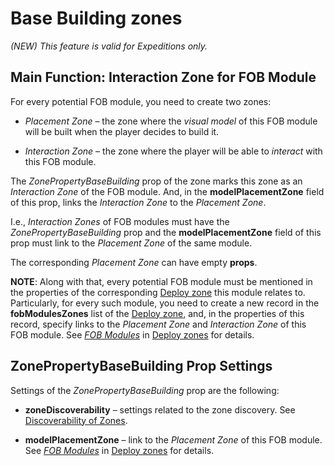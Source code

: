 # Base Building zones

*(NEW) This feature is valid for Expeditions only.*

## Main Function: Interaction Zone for FOB Module
For every potential FOB module, you need to create two zones:

-   *Placement Zone* – the zone where the *visual model* of this FOB module will be built when the player decides to build it.

-   *Interaction Zone* – the zone where the player will be able to *interact* with this FOB module.

The *ZonePropertyBaseBuilding* prop of the zone marks this zone as an *Interaction Zone* of the FOB module. And, in the **modelPlacementZone** field of this prop, links the *Interaction Zone* to the *Placement Zone*. 

I.e., *Interaction Zones* of FOB modules must have the *ZonePropertyBaseBuilding* prop and the **modelPlacementZone** field of this prop must link to the *Placement Zone* of the same module.

The corresponding *Placement Zone* can have empty **props**.

**NOTE**: Along with that, every potential FOB module must be mentioned in the properties of the corresponding [Deploy zone](./deploy_zones.md) this module relates to. Particularly, for every such module, you need to create a new record in the **fobModulesZones** list of the [Deploy zone](./deploy_zones.md), and, in the properties of this record, specify links to the *Placement Zone* and *Interaction Zone* of this FOB module. See [*FOB Modules*](./deploy_zones.md#fob-modules) in [Deploy zones](./deploy_zones.md) for details.


## ZonePropertyBaseBuilding Prop Settings
Settings of the *ZonePropertyBaseBuilding* prop are the following:

-   **zoneDiscoverability** – settings related to the zone discovery. See [Discoverability of Zones](./discoverability_of_zones.md).

-   **modelPlacementZone** – link to the *Placement Zone* of this FOB module. See [*FOB Modules*](./deploy_zones.md#fob-modules) in [Deploy zones](./deploy_zones.md) for details.